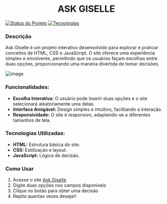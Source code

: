 <h1 align = center> ASK GISELLE</h1>

[![Status do Projeto](https://img.shields.io/badge/Status-Concluído-brightgreen)]()
[![Tecnologias](https://img.shields.io/badge/Tecnologias-HTML%20%7C%20CSS%20%7C%20JavaScript-blue)](https://developer.mozilla.org/pt-BR/docs/Web/HTML)

<h3>Descrição</h3>
Ask Giselle é um projeto interativo desenvolvido para explorar e praticar conceitos de HTML, CSS e JavaScript. O site oferece uma experiência simples e envolvente, permitindo que os usuários façam escolhas entre duas opções, proporcionando uma maneira divertida de tomar decisões.

![image](https://github.com/user-attachments/assets/8092894d-583e-43b0-8f91-5d1053cbb3ba)


<h3>Funcionalidades:</h3>
<ul>
  <li><b>Escolha Interativa:</b> O usuário pode inserir duas opções e o site selecionará aleatoriamente uma delas.</li>
  <li><b>Interface Amigável:</b> Design simples e intuitivo, facilitando a interação.</li>
  <li><b>Responsividade:</b> O site é responsivo, adaptando-se a diferentes tamanhos de tela.</li>
</ul>

<h3>Tecnologias Utilizadas:</h3>
<ul>
  <li> <b>HTML:</b> Estrutura básica do site.</li>
  <li><b>CSS:</b> Estilização e layout.</li>
  <li><b>JavaScript:</b> Lógica de decisão.</li>
</ul>

<h3>Como Usar</h3>
  <ol>
     <li>Acesse o site <a href=https://gilopesr.github.io/askGiselle/>Ask Giselle</a></li>
     <li>Digite duas opções nos campos disponíveis</li>
     <li>Clique no botão para obter uma decisão</li>
     <li>Repita quantas vezes desejar!</li>
  </ol>
